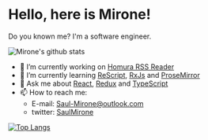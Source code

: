 <!--
**Saul-Mirone/Saul-Mirone** is a ✨ _special_ ✨ repository because its `README.md` (this file) appears on your GitHub profile.

Here are some ideas to get you started:

- 🔭 I’m currently working on ...
- 🌱 I’m currently learning ...
- 👯 I’m looking to collaborate on ...
- 🤔 I’m looking for help with ...
- 💬 Ask me about ...
- 📫 How to reach me: ...
- 😄 Pronouns: ...
- ⚡ Fun fact: ...
-->
# Hello, here is Mirone!

Do you known me? I'm a software engineer.

![Mirone's github stats](https://github-readme-stats.vercel.app/api?username=Saul-Mirone&show_icons=true&theme=default)

- 🔭 I’m currently working on [Homura RSS Reader](https://github.com/Saul-Mirone/homura)
- 🌱 I’m currently learning [ReScript](https://rescript-lang.org/), [RxJs](https://rxjs.dev/) and [ProseMirror](https://prosemirror.net/)
- 💬 Ask me about [React](https://reactjs.org/), [Redux](https://redux.js.org/) and [TypeScript](https://www.typescriptlang.org/)
- 📫 How to reach me:
  - E-mail: <Saul-Mirone@outlook.com>
  - twitter: [SaulMirone](https://twitter.com/SaulMirone)

[![Top Langs](https://github-readme-stats.vercel.app/api/top-langs/?username=Saul-Mirone&layout=compact&theme=default&exclude_repo=saul-mirone.github.io,Saul-Mirone)](https://github.com/Saul-Mirone)
